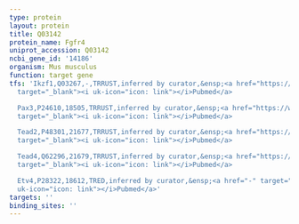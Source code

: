 ```yaml
---
type: protein
layout: protein
title: Q03142
protein_name: Fgfr4
uniprot_accession: Q03142
ncbi_gene_id: '14186'
organism: Mus musculus
function: target gene
tfs: 'Ikzf1,Q03267,-,TRRUST,inferred by curator,&ensp;<a href="https://www.ncbi.nlm.nih.gov/pubmed/?term=11981041%5Buid%5D"
  target="_blank"><i uk-icon="icon: link"></i>Pubmed</a>

  Pax3,P24610,18505,TRRUST,inferred by curator,&ensp;<a href="https://www.ncbi.nlm.nih.gov/pubmed/?term=18593883%5Buid%5D"
  target="_blank"><i uk-icon="icon: link"></i>Pubmed</a>

  Tead2,P48301,21677,TRRUST,inferred by curator,&ensp;<a href="https://www.ncbi.nlm.nih.gov/pubmed/?term=16267055%5Buid%5D"
  target="_blank"><i uk-icon="icon: link"></i>Pubmed</a>

  Tead4,Q62296,21679,TRRUST,inferred by curator,&ensp;<a href="https://www.ncbi.nlm.nih.gov/pubmed/?term=16267055%5Buid%5D"
  target="_blank"><i uk-icon="icon: link"></i>Pubmed</a>

  Etv4,P28322,18612,TRED,inferred by curator,&ensp;<a href="-" target="_blank"><i
  uk-icon="icon: link"></i>Pubmed</a>'
targets: ''
binding_sites: ''
---
```

